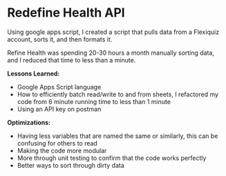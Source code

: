 # Redefine Health API
Using google apps script, I created a script that pulls data from a Flexiquiz account, sorts it, and then formats it.

Refine Health was spending 20-30 hours a month manually sorting data, and I reduced that time to less than a minute.

**Lessons Learned:**
- Google Apps Script language
- How to efficiently batch read/write to and from sheets, I refactored my code from 6 minute running time to less than 1 minute
- Using an API key on postman

**Optimizations:**
- Having less variables that are named the same or similarly, this can be confusing for others to read
- Making the code more modular
- More through unit testing to confirm that the code works perfectly
- Better ways to sort through dirty data
